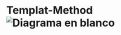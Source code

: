# Templat-Method![Diagrama en blanco](https://user-images.githubusercontent.com/92893438/212502892-c7de2445-7af7-4db5-96ae-6c7c41f05d4f.png)
